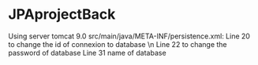 # JPAprojectBack
Using server tomcat 9.0
src/main/java/META-INF/persistence.xml: 
Line 20 to change the id of connexion to database \n
Line 22 to change the password of database
Line 31 name of database
